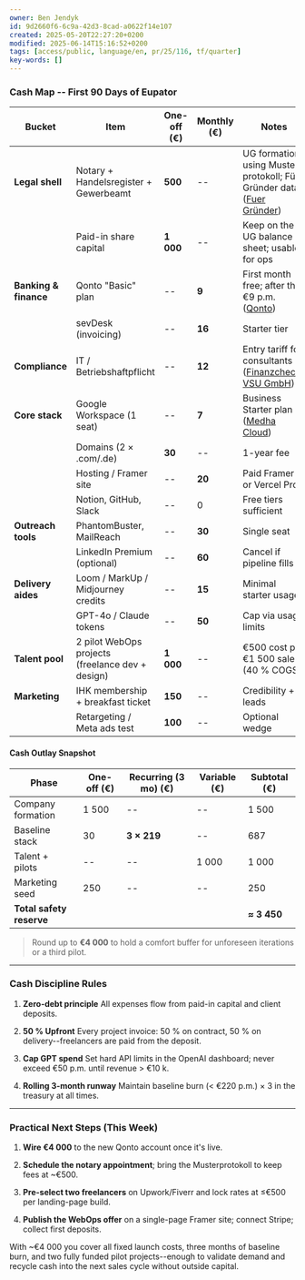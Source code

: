 ```yaml
---
owner: Ben Jendyk
id: 9d2660f6-6c9a-42d3-8cad-a0622f14e107
created: 2025-05-20T22:27:20+0200
modified: 2025-06-14T15:16:52+0200
tags: [access/public, language/en, pr/25/116, tf/quarter]
key-words: []
---
```


### Cash Map -- First 90 Days of Eupator

| Bucket | Item | One-off (€) | Monthly (€) | Notes | 
| ---- | ---- | ---- | ---- | ----  |
| **Legal shell** | Notary + Handelsregister + Gewerbeamt | **500** | -- | UG formation using Muster­protokoll; Für-Gründer data ([Fuer Gründer](https://www.fuer-gruender.de/wissen/unternehmen-gruenden/unternehmensformen/gruendungskosten-gruendungsdauer-ug/?utm_source=chatgpt.com)) | 
|  | Paid-in share capital | **1 000** | -- | Keep on the UG balance sheet; usable for ops | 
| **Banking & finance** | Qonto "Basic" plan | -- | **9** | First month free; after that €9 p.m. ([Qonto](https://qonto.com/en/pricing?utm_source=chatgpt.com)) | 
|  | sevDesk (invoicing) | -- | **16** | Starter tier | 
| **Compliance** | IT / Betriebshaftpflicht | -- | **12** | Entry tariff for consultants ([Finanzchecks VSU GmbH](https://www.finanzchecks.de/berufshaftpflichtversicherung/it-haftpflichtversicherung/it-dienstleister?utm_source=chatgpt.com)) | 
| **Core stack** | Google Workspace (1 seat) | -- | **7** | Business Starter plan ([Medha Cloud](https://medhacloud.com/blog/google-workspace-pricing-in-europe/?utm_source=chatgpt.com)) | 
|  | Domains (2 × .com/.de) | **30** | -- | 1-year fee | 
|  | Hosting / Framer site | -- | **20** | Paid Framer or Vercel Pro | 
|  | Notion, GitHub, Slack | -- | 0 | Free tiers sufficient | 
| **Outreach tools** | PhantomBuster, MailReach | -- | **30** | Single seat | 
|  | LinkedIn Premium (optional) | -- | **60** | Cancel if pipeline fills | 
| **Delivery aides** | Loom / MarkUp / Midjourney credits | -- | **15** | Minimal starter usage | 
|  | GPT-4o / Claude tokens | -- | **50** | Cap via usage limits | 
| **Talent pool** | 2 pilot WebOps projects (freelance dev + design) | **1 000** | -- | €500 cost per €1 500 sale (40 % COGS) | 
| **Marketing** | IHK membership + breakfast ticket | **150** | -- | Credibility + leads | 
|  | Retargeting / Meta ads test | **100** | -- | Optional wedge | 

#### Cash Outlay Snapshot

| Phase | One-off (€) | Recurring (3 mo) (€) | Variable (€) | **Subtotal (€)** | 
| ---- | ---- | ---- | ---- | ----  |
| Company formation | 1 500 | -- | -- | 1 500 | 
| Baseline stack | 30 | **3 × 219** | -- | 687 | 
| Talent + pilots | -- | -- | 1 000 | 1 000 | 
| Marketing seed | 250 | -- | -- | 250 | 
| **Total safety reserve** |  |  |  | **≈ 3 450** | 

> Round up to **€4 000** to hold a comfort buffer for unforeseen iterations or a third pilot.
* * *

### Cash Discipline Rules

1. **Zero-debt principle** All expenses flow from paid-in capital and client deposits.

2. **50 % Upfront** Every project invoice: 50 % on contract, 50 % on delivery--freelancers are paid from the deposit.

3. **Cap GPT spend** Set hard API limits in the OpenAI dashboard; never exceed €50 p.m. until revenue > €10 k.

4. **Rolling 3-month runway** Maintain baseline burn (< €220 p.m.) × 3 in the treasury at all times.
* * *

### Practical Next Steps (This Week)

1. **Wire €4 000** to the new Qonto account once it's live.

2. **Schedule the notary appointment**; bring the Muster­protokoll to keep fees at ~€500.

3. **Pre-select two freelancers** on Upwork/Fiverr and lock rates at ≤€500 per landing-page build.

4. **Publish the WebOps offer** on a single-page Framer site; connect Stripe; collect first deposits.

With ~€4 000 you cover all fixed launch costs, three months of baseline burn, and two fully funded pilot projects--enough to validate demand and recycle cash into the next sales cycle without outside capital.